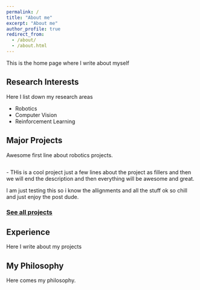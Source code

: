 ```yaml
---
permalink: /
title: "About me"
excerpt: "About me"
author_profile: true
redirect_from: 
  - /about/
  - /about.html
---
```

This is the home page where I write about myself


Research Interests
------------------
Here I list down my research areas
- Robotics
- Computer Vision
- Reinforcement Learning

Major Projects
--------------

Awesome first line about robotics projects.
<figure style="width: 100px" class="align-left">
  <img src="{{ site.url }}{{ site.baseurl }}/images/profile.png" alt="">
</figure>
- THis is a cool project just a few lines about the project as fillers and then we will end the description and then everything will be awesome and great.

I am just testing this so i know the allignments and all the stuff ok so chill and just enjoy the post dude.


### [See all projects](/portfolio.html)


Experience
----------
Here I write about my projects


My Philosophy
-------------
Here comes my philosophy.


